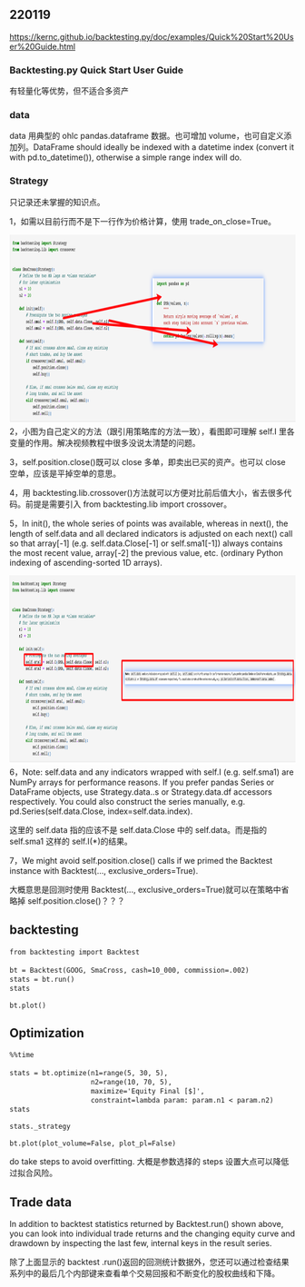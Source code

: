 ## 220119

https://kernc.github.io/backtesting.py/doc/examples/Quick%20Start%20User%20Guide.html

### Backtesting.py Quick Start User Guide

有轻量化等优势，但不适合多资产

### data

data 用典型的 ohlc pandas.dataframe 数据。也可增加 volume，也可自定义添加列。DataFrame should ideally be indexed with a datetime index (convert it with pd.to_datetime()), otherwise a simple range index will do.

### Strategy

只记录还未掌握的知识点。

1，如需以目前行而不是下一行作为价格计算，使用 trade_on_close=True。

<img src='./img/2023-01-19-10-54-35.png' height=333px></img>  
2，小图为自己定义的方法（跟引用策略库的方法一致），看图即可理解 self.I 里各变量的作用。解决视频教程中很多没说太清楚的问题。

3，self.position.close()既可以 close 多单，即卖出已买的资产。也可以 close 空单，应该是平掉空单的意思。

4，用 backtesting.lib.crossover()方法就可以方便对比前后值大小，省去很多代码。前提是需要引入 from backtesting.lib import crossover。

5，In init(), the whole series of points was available, whereas in next(), the length of self.data and all declared indicators is adjusted on each next() call so that array[-1] (e.g. self.data.Close[-1] or self.sma1[-1]) always contains the most recent value, array[-2] the previous value, etc. (ordinary Python indexing of ascending-sorted 1D arrays).

<img src='./img/2023-01-19-11-19-01.png' height=333px></img>  
6，Note: self.data and any indicators wrapped with self.I (e.g. self.sma1) are NumPy arrays for performance reasons. If you prefer pandas Series or DataFrame objects, use Strategy.data.<column>.s or Strategy.data.df accessors respectively. You could also construct the series manually, e.g. pd.Series(self.data.Close, index=self.data.index).

这里的 self.data 指的应该不是 self.data.Close 中的 self.data。而是指的 self.sma1 这样的 self.I(\*)的结果。

7，We might avoid self.position.close() calls if we primed the Backtest instance with Backtest(..., exclusive_orders=True).

大概意思是回测时使用 Backtest(..., exclusive_orders=True)就可以在策略中省略掉 self.position.close()？？？

## backtesting

```
from backtesting import Backtest

bt = Backtest(GOOG, SmaCross, cash=10_000, commission=.002)
stats = bt.run()
stats
```

```
bt.plot()
```

## Optimization

```
%%time

stats = bt.optimize(n1=range(5, 30, 5),
                    n2=range(10, 70, 5),
                    maximize='Equity Final [$]',
                    constraint=lambda param: param.n1 < param.n2)
stats
```

```
stats._strategy
```

```
bt.plot(plot_volume=False, plot_pl=False)
```

do take steps to avoid overfitting.
大概是参数选择的 steps 设置大点可以降低过拟合风险。

## Trade data

In addition to backtest statistics returned by Backtest.run() shown above, you can look into individual trade returns and the changing equity curve and drawdown by inspecting the last few, internal keys in the result series.

除了上面显示的 backtest .run()返回的回测统计数据外，您还可以通过检查结果系列中的最后几个内部键来查看单个交易回报和不断变化的股权曲线和下降。
